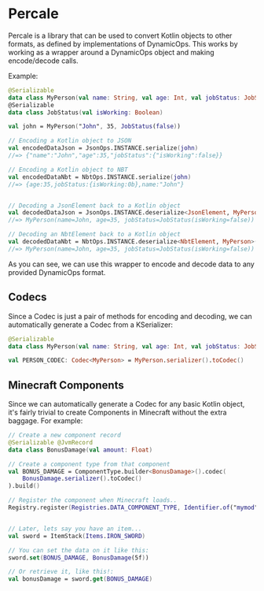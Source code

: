 
# Percale

Percale is a library that can be used to convert Kotlin objects to other formats, as defined by implementations of DynamicOps. This works by working as a wrapper around a DynamicOps object and making encode/decode calls.

Example:

```kotlin
@Serializable
data class MyPerson(val name: String, val age: Int, val jobStatus: JobStatus)
@Serializable
data class JobStatus(val isWorking: Boolean)

val john = MyPerson("John", 35, JobStatus(false))

// Encoding a Kotlin object to JSON
val encodedDataJson = JsonOps.INSTANCE.serialize(john) 
//=> {"name":"John","age":35,"jobStatus":{"isWorking":false}}

// Encoding a Kotlin object to NBT
val encodedDataNbt = NbtOps.INSTANCE.serialize(john) 
//=> {age:35,jobStatus:{isWorking:0b},name:"John"}


// Decoding a JsonElement back to a Kotlin object
val decodedDataJson = JsonOps.INSTANCE.deserialize<JsonElement, MyPerson>(encodedDataJson!!)
//=> MyPerson(name=John, age=35, jobStatus=JobStatus(isWorking=false))

// Decoding an NbtElement back to a Kotlin object
val decodedDataNbt = NbtOps.INSTANCE.deserialize<NbtElement, MyPerson>(encodedData!!)
//=> MyPerson(name=John, age=35, jobStatus=JobStatus(isWorking=false))
```

As you can see, we can use this wrapper to encode and decode data to any provided DynamicOps format.

## Codecs

Since a Codec is just a pair of methods for encoding and decoding, we can automatically generate a Codec from a KSerializer:

```kotlin
@Serializable
data class MyPerson(val name: String, val age: Int, val jobStatus: JobStatus)

val PERSON_CODEC: Codec<MyPerson> = MyPerson.serializer().toCodec()
```

## Minecraft Components

Since we can automatically generate a Codec for any basic Kotlin object, it's fairly trivial to create Components in Minecraft without the extra baggage. For example:

```kotlin
// Create a new component record
@Serializable @JvmRecord
data class BonusDamage(val amount: Float)

// Create a component type from that component
val BONUS_DAMAGE = ComponentType.builder<BonusDamage>().codec(
    BonusDamage.serializer().toCodec()
).build()

// Register the component when Minecraft loads..
Registry.register(Registries.DATA_COMPONENT_TYPE, Identifier.of("mymod", "bonus_damage"), BONUS_DAMAGE)


// Later, lets say you have an item...
val sword = ItemStack(Items.IRON_SWORD)

// You can set the data on it like this:
sword.set(BONUS_DAMAGE, BonusDamage(5f))

// Or retrieve it, like this!:
val bonusDamage = sword.get(BONUS_DAMAGE)
```



